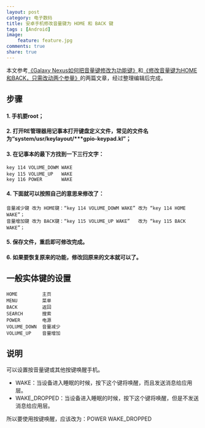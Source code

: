```yaml
---
layout: post
category: 电子数码
title: 安卓手机修改音量键为 HOME 和 BACK 键
tags : [Android]
image:
    feature: feature.jpg
comments: true
share: true
---
```



本文参考[《Galaxy Nexus如何把音量键修改为功能键》](http://samsung.anqu.com/xinshou_263/12733)和[《修改音量键为HOME和BACK，只需改动两个参量》](http://benyouhui.it168.com/thread-2224793-1-1.html)的两篇文章，经过整理编辑后完成。


## 步骤

#### 1. 手机要root；

#### 2. 打开RE管理器用记事本打开键盘定义文件，常见的文件名为“system/usr/keylayout/***gpio-keypad.kl”；

#### 3. 在记事本的最下方找到一下三行文字：

```
key 114 VOLUME_DOWM WAKE
key 115 VOLUME_UP   WAKE  　　　
key 116 POWER       WAKE
```

#### 4. 下面就可以按照自己的意思来修改了：


```
音量减少键 改为 HOME键：“key 114 VOLUME_DOWM WAKE” 改为 “key 114 HOME WAKE”；
音量增加键 改为 BACK键：“key 115 VOLUME_UP WAKE”   改为 “key 115 BACK WAKE”；
```


#### 5. 保存文件，重启即可修改完成。

#### 6. 如果要恢复原来的功能，修改回原来的文本就可以了。

## 一般实体键的设置

```
HOME         主页
MENU         菜单
BACK         返回
SEARCH       搜索
POWER        电源
VOLUME_DOWN  音量减少
VOLUME_UP    音量增加
```

## 说明

可以设置按音量键或其他按键唤醒手机。

* WAKE：当设备进入睡眠的时候，按下这个键将唤醒，而且发送消息给应用层。
* WAKE_DROPPED：当设备进入睡眠的时候，按下这个键将唤醒，但是不发送消息给应用层。

所以要使用按键唤醒，应该改为：POWER   WAKE_DROPPED


